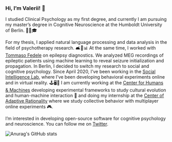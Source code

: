 ### Hi, I’m Valerii! 👋

I studied Clinical Psychology as my first degree, and currently I am pursuing my master’s degree in Cognitive Neuroscience at the Humboldt University of Berlin. 🥰🧠🎓

For my thesis, I applied natural language processing and data analysis in the field of psychotherapy research. 🛋💬📊 At the same time, I worked with [Tommaso Fedele](https://github.com/tommytommy81) on epilepsy diagnostics. We analyzed MEG recordings of epileptic patients using machine learning to reveal seizure initialization and propagation. In Berlin, I decided to switch my research to social and cognitive psychology. Since April 2020, I’ve been working in the [Social Intelligence Lab](https://social-intelligence-group.github.io/), where I’ve been developing behavioral experiments online and in virtual reality. 🕹🖥🔮 I am currently working at the [Center for Humans & Machines](https://www.mpib-berlin.mpg.de/chm) developing experimental frameworks to study cultural evolution and human-machine interaction 🤖 and doing my internship at the [Center of Adaptive Rationality](https://www.mpib-berlin.mpg.de/research/research-centers/adaptive-rationality) where we study collective behavior with multiplayer online experiments 🎮.

I’m interested in developing open-source software for cognitive psychology and neuroscience. You can follow me on [Twitter](https://twitter.com/ValeriiChirkov).

<!--- !![Anurag's GitHub stats](https://github-readme-stats.vercel.app/api?username=vagechirkov&theme=default&count_private=true&hide=stars,contribs&show_icons=true)--->

![Anurag's GitHub stats](https://github-readme-stats.vercel.app/api?username=vagechirkov&theme=default&count_private=true)
